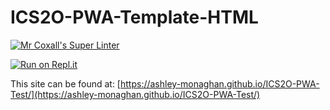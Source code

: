 # ICS2O-PWA-Template-HTML

[![Mr Coxall's Super Linter](https://github.com/ashley-monaghan/ICS2O-PWA-Test/workflows/Mr%20Coxall's%20Super%20Linter/badge.svg)](https://github.com/ashley-monaghan/ICS2O-PWA-Test/actions)

[![Run on Repl.it](https://repl.it/badge/github/ashley-monaghan/ICS2O-PWA-Test)](https://repl.it/github/ashley-monaghan/ICS2O-PWA-Test)

This site can be found at: [https://ashley-monaghan.github.io/ICS2O-PWA-Test/](https://ashley-monaghan.github.io/ICS2O-PWA-Test/)
